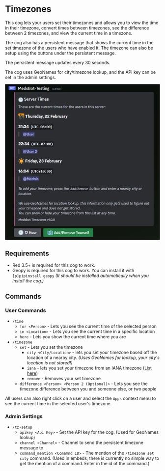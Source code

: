 # Timezones
This cog lets your users set their timezones and allows you to view the time in their timezone, convert times between timezones,
see the difference between 2 timezones, and view the current time in a timezone.

The cog also has a persistent message that shows the current time in the set timezone of the users who have enabled it.
The timezone can also be setup using the buttons under the persistent message. 

The persistent message updates every 30 seconds.

The cog uses GeoNames for city/timezone lookup, and the API key can be set in the admin settings.

![Screenshot](timezones.png)

## Requirements
- Red 3.5+ is required for this cog to work.
- Geopy is required for this cog to work. 
  You can install it with `[p]pipinstall geopy` _(It should be installed automatically when you install the cog.)_

## Commands
### User Commands
- `/time`
	- `for <Person>` - Lets you see the current time of the selected person
	- `in <Location>` - Lets you see the current time in a specific location
	- `here` - Lets you show the current time where you are
- `/timezone`
	- `set` - Lets you set the timezone
		- `city <City/Location>` - lets you set your timezone based off the location of a nearby city. _(Uses GeoNames for lookup, your city's location is not stored!)_
		- `iana` - lets you set your timezone from an IANA timezone ([List here](https://en.wikipedia.org/wiki/List_of_tz_database_time_zones))
		- `remove` - Removes your set timezone
	- `difference <Person> <Person 2 (Optional)>` - Lets you see the timezone difference between you and someone else, or two people

All users can also right click on a user and select the `Apps` context menu to see the current time in the selected user's timezone.

### Admin Settings
- `/tz-setup`
  - `apikey <Api Key>` - Set the API key for the cog. (Used for GeoNames lookup)
  - `channel <Channel>` - Channel to send the persistent timezone message to.
  - `command_mention <Comamnd ID>` - The mention of the `/timezone set city` command. (Used in embeds, there is currently no simple way to get the mention of a command. Enter in the id of the command.)